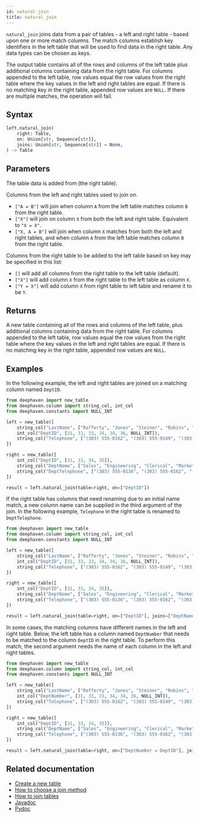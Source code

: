 ```yaml
---
id: natural-join
title: natural_join
---
```


`natural_join` joins data from a pair of tables - a left and right table - based upon one or more match columns. The match columns establish key identifiers in the left table that will be used to find data in the right table. Any data types can be chosen as keys.

The output table contains all of the rows and columns of the left table plus additional columns containing data from the right table. For columns appended to the left table, row values equal the row values from the right table where the key values in the left and right tables are equal. If there is no matching key in the right table, appended row values are `NULL`. If there are multiple matches, the operation will fail.

## Syntax

```python syntax
left.natural_join(
    right: Table,
    on: Union[str, Sequence[str]],
    joins: Union[str, Sequence[str]] = None,
) -> Table
```

## Parameters

<ParamTable>
<Param name="table" type="Table">

The table data is added from (the right table).

</Param>
<Param name="on" type="Union[str, Sequence[str]]">

Columns from the left and right tables used to join on.

- `["A = B"]` will join when column `A` from the left table matches column `B` from the right table.
- `["X"]` will join on column `X` from both the left and right table. Equivalent to `"X = X"`.
- `["X, A = B"]` will join when column `X` matches from both the left and right tables, and when column `A` from the left table matches column `B` from the right table.

</Param>
<Param name="joins" type="Union[str, Sequence[str]]" optional>

Columns from the right table to be added to the left table based on key may be specified in this list:

- `[]` will add all columns from the right table to the left table (default).
- `["X"]` will add column `X` from the right table to the left table as column `X`.
- `["Y = X"]` will add column `X` from right table to left table and rename it to be `Y`.

</Param>
</ParamTable>

## Returns

A new table containing all of the rows and columns of the left table, plus additional columns containing data from the right table. For columns appended to the left table, row values equal the row values from the right table where the key values in the left and right tables are equal. If there is no matching key in the right table, appended row values are `NULL`.

## Examples

In the following example, the left and right tables are joined on a matching column named `DeptID`.

```python order=left,right,result
from deephaven import new_table
from deephaven.column import string_col, int_col
from deephaven.constants import NULL_INT

left = new_table([
    string_col("LastName", ["Rafferty", "Jones", "Steiner", "Robins", "Smith", "Rogers", "DelaCruz"]),
    int_col("DeptID", [31, 33, 33, 34, 34, 36, NULL_INT]),
    string_col("Telephone", ["(303) 555-0162", "(303) 555-0149", "(303) 555-0184", "(303) 555-0125", "", "", "(303) 555-0160"]),
])

right = new_table([
    int_col("DeptID", [31, 33, 34, 35]),
    string_col("DeptName", ["Sales", "Engineering", "Clerical", "Marketing"]),
    string_col("DeptTelephone", ["(303) 555-0136", "(303) 555-0162", "(303) 555-0175", "(303) 555-0171"])
])

result = left.natural_join(table=right, on=["DeptID"])
```

If the right table has columns that need renaming due to an initial name match, a new column name can be supplied in the third argument of the join. In the following example, `Telephone` in the right table is renamed to `DeptTelephone`.

```python order=left,right,result
from deephaven import new_table
from deephaven.column import string_col, int_col
from deephaven.constants import NULL_INT

left = new_table([
    string_col("LastName", ["Rafferty", "Jones", "Steiner", "Robins", "Smith", "Rogers", "DelaCruz"]),
    int_col("DeptID", [31, 33, 33, 34, 34, 36, NULL_INT]),
    string_col("Telephone", ["(303) 555-0162", "(303) 555-0149", "(303) 555-0184", "(303) 555-0125", "", "", "(303) 555-0160"])
])

right = new_table([
    int_col("DeptID", [31, 33, 34, 35]),
    string_col("DeptName", ["Sales", "Engineering", "Clerical", "Marketing"]),
    string_col("Telephone", ["(303) 555-0136", "(303) 555-0162", "(303) 555-0175", "(303) 555-0171"])
])

result = left.natural_join(table=right, on=["DeptID"], joins=["DeptName, DeptTelephone = Telephone"])
```

In some cases, the matching columns have different names in the left and right table. Below, the left table has a column named `DeptNumber` that needs to be matched to the column `DeptID` in the right table. To perform this match, the second argument needs the name of each column in the left and right tables.

```python order=left,right,result
from deephaven import new_table
from deephaven.column import string_col, int_col
from deephaven.constants import NULL_INT

left = new_table([
    string_col("LastName", ["Rafferty", "Jones", "Steiner", "Robins", "Smith", "Rogers", "DelaCruz"]),
    int_col("DeptNumber", [31, 33, 33, 34, 34, 36, NULL_INT]),
    string_col("Telephone", ["(303) 555-0162", "(303) 555-0149", "(303) 555-0184", "(303) 555-0125", "", "", "(303) 555-0160"])
])

right = new_table([
    int_col("DeptID", [31, 33, 34, 35]),
    string_col("DeptName", ["Sales", "Engineering", "Clerical", "Marketing"]),
    string_col("Telephone", ["(303) 555-0136", "(303) 555-0162", "(303) 555-0175", "(303) 555-0171"])
])

result = left.natural_join(table=right, on=["DeptNumber = DeptID"], joins=["DeptName, DeptTelephone = Telephone"])
```

## Related documentation

- [Create a new table](../../../how-to-guides/new-table.md)
- [How to choose a join method](../../../conceptual/choose-joins.md)
- [How to join tables](../../../how-to-guides/join-two-tables.md)
- [Javadoc](<https://deephaven.io/core/javadoc/io/deephaven/engine/table/Table.html#natural_join(io.deephaven.engine.table.Table,java.lang.String)>)
- [Pydoc](https://deephaven.io/core/pydoc/code/deephaven.table.html?highlight=natural#deephaven.table.Table.natural_join)

